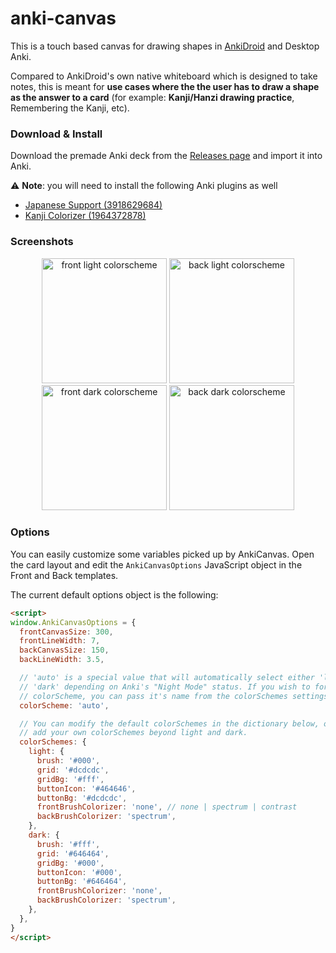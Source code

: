 # anki-canvas

This is a touch based canvas for drawing shapes in [AnkiDroid](https://github.com/ankidroid/Anki-Android) and Desktop Anki.

Compared to AnkiDroid's own native whiteboard which is designed to take notes,
this is meant for **use cases where the the user has to draw a shape as the
answer to a card** (for example: **Kanji/Hanzi drawing practice**,
Remembering the Kanji, etc).


### Download & Install

Download the premade Anki deck from the [Releases page](https://github.com/pigoz/anki-canvas/releases/latest) and import it into Anki.

⚠ **Note**: you will need to install the following Anki plugins as well

* [Japanese Support (3918629684)](https://ankiweb.net/shared/info/3918629684)
* [Kanji Colorizer (1964372878)](https://ankiweb.net/shared/info/1964372878)

### Screenshots

<p align="center">
  <img src="https://user-images.githubusercontent.com/24681/71559422-f5a86380-2a5d-11ea-8bb1-531ea50647ae.png" width="200" title="front light colorscheme">
  <img src="https://user-images.githubusercontent.com/24681/71559421-f5a86380-2a5d-11ea-98d6-706d4c284402.png" width="200" title="back light colorscheme">
  <img src="https://user-images.githubusercontent.com/24681/71559420-f50fcd00-2a5d-11ea-8b06-242a3ea231c3.png" width="200" title="front dark colorscheme">
  <img src="https://user-images.githubusercontent.com/24681/71559418-f50fcd00-2a5d-11ea-972a-9266ece65015.png" width="200" title="back dark colorscheme">
</p>

### Options

You can easily customize some variables picked up by AnkiCanvas. Open the card
layout and edit the `AnkiCanvasOptions` JavaScript object in the Front and
Back templates.


The current default options object is the following:

```html
<script>
window.AnkiCanvasOptions = {
  frontCanvasSize: 300,
  frontLineWidth: 7,
  backCanvasSize: 150,
  backLineWidth: 3.5,

  // 'auto' is a special value that will automatically select either 'light' or
  // 'dark' depending on Anki's "Night Mode" status. If you wish to force a
  // colorScheme, you can pass it's name from the colorSchemes settings below.
  colorScheme: 'auto',

  // You can modify the default colorSchemes in the dictionary below, or even
  // add your own colorSchemes beyond light and dark.
  colorSchemes: {
    light: {
      brush: '#000',
      grid: '#dcdcdc',
      gridBg: '#fff',
      buttonIcon: '#464646',
      buttonBg: '#dcdcdc',
      frontBrushColorizer: 'none', // none | spectrum | contrast
      backBrushColorizer: 'spectrum',
    },
    dark: {
      brush: '#fff',
      grid: '#646464',
      gridBg: '#000',
      buttonIcon: '#000',
      buttonBg: '#646464',
      frontBrushColorizer: 'none',
      backBrushColorizer: 'spectrum',
    },
  },
}
</script>
```
